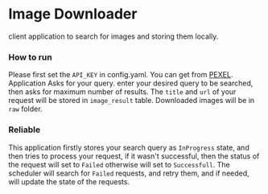 # Image Downloader
 
client application to search for images and storing them locally.

### How to run
Please first set the `API_KEY` in config.yaml. You can get from [PEXEL](https://www.pexels.com).
Application Asks for your query. enter your desired query to be searched, then asks for maximum number of results.
The `title` and `url` of your request will be stored in `image_result` table. Downloaded images will be in `raw` folder.

### Reliable
This application firstly stores your search query as `InProgress` state, and then tries to process your request, if it wasn't successful, then the status of the request will set to `Failed` otherwise will set to `Successfull`.
The scheduler will search for `Failed` requests, and retry them, and if needed, will update the state of the requests.